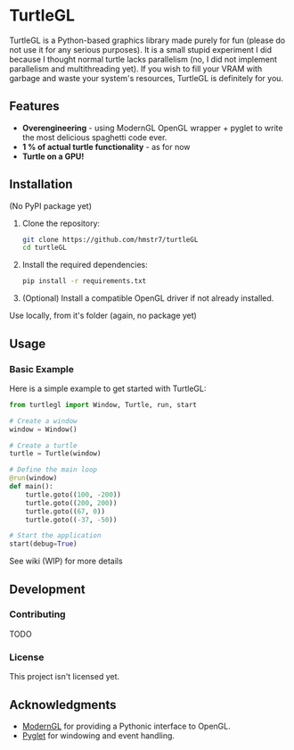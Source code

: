 # TurtleGL

TurtleGL is a Python-based graphics library made purely for fun (please do not use it for any serious purposes). It is a small stupid experiment I did because I thought normal turtle lacks parallelism (no, I did not implement parallelism and multithreading yet). If you wish to fill your VRAM with garbage and waste your system's resources, TurtleGL is definitely for you. 

## Features

- **Overengineering** - using ModernGL OpenGL wrapper + pyglet to write the most delicious spaghetti code ever.
- **1 % of actual turtle functionality** - as for now
- **Turtle on a GPU!** 

## Installation
(No PyPI package yet)

1. Clone the repository:
   ```bash
   git clone https://github.com/hmstr7/turtleGL
   cd turtleGL
   ```

2. Install the required dependencies:
   ```bash
   pip install -r requirements.txt
   ```   

3. (Optional) Install a compatible OpenGL driver if not already installed.

Use locally, from it's folder (again, no package yet)

## Usage

### Basic Example

Here is a simple example to get started with TurtleGL:

```python
from turtlegl import Window, Turtle, run, start

# Create a window
window = Window()

# Create a turtle
turtle = Turtle(window)

# Define the main loop
@run(window)
def main():
    turtle.goto((100, -200))
    turtle.goto((200, 200))
    turtle.goto((67, 0))
    turtle.goto((-37, -50))

# Start the application
start(debug=True)
```
See wiki (WIP) for more details

## Development

### Contributing

TODO

### License

This project isn't licensed yet. 

## Acknowledgments

- [ModernGL](https://github.com/moderngl/moderngl) for providing a Pythonic interface to OpenGL.
- [Pyglet](https://github.com/pyglet/pyglet) for windowing and event handling.

